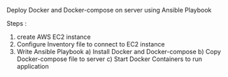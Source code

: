 Deploy Docker and Docker-compose on server using Ansible Playbook

Steps : 
1) create AWS EC2 instance
2) Configure Inventory file to connect to EC2 instance
3) Write Ansible Playbook 
   a) Install Docker and Docker-compose
   b) Copy Docker-compose file to server
   c) Start Docker Containers to run application 

